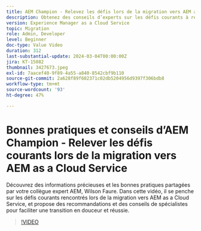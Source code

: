 ```yaml
---
title: AEM Champion - Relevez les défis lors de la migration vers AEM as a Cloud Service
description: Obtenez des conseils d’experts sur les défis courants à relever lors de la migration vers AEM as a Cloud Service auprès de Wilson Faure, champion d’AEM.
version: Experience Manager as a Cloud Service
topic: Migration
role: Admin, Developer
level: Beginner
doc-type: Value Video
duration: 312
last-substantial-update: 2024-03-04T00:00:00Z
jira: KT-15082
thumbnail: 3427673.jpeg
exl-id: 7aacef40-9f89-4a55-a840-8542cbf9b110
source-git-commit: 2a628f89f602371c02db5204956d9397f306bdb8
workflow-type: tm+mt
source-wordcount: '93'
ht-degree: 47%

---
```


# Bonnes pratiques et conseils d’AEM Champion - Relever les défis courants lors de la migration vers AEM as a Cloud Service

Découvrez des informations précieuses et les bonnes pratiques partagées par votre collègue expert AEM, Wilson Faure. Dans cette vidéo, il se penche sur les défis courants rencontrés lors de la migration vers AEM as a Cloud Service, et propose des recommandations et des conseils de spécialistes pour faciliter une transition en douceur et réussie.

>[!VIDEO](https://video.tv.adobe.com/v/3448613/?learn=on&captions=fre_fr)
